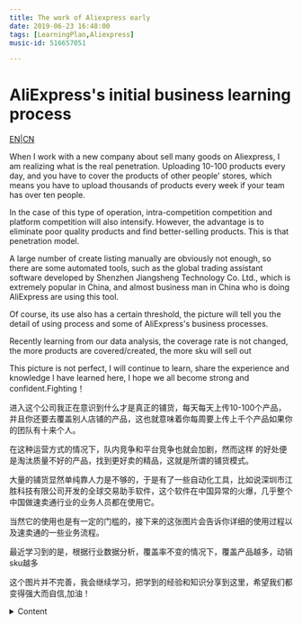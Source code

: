 ```yaml
---
title: The work of Aliexpress early
date: 2019-06-23 16:48:00
tags: [LearningPlan,Aliexpress]
music-id: 516657051

---
```


# AliExpress's initial business learning process
[EN](#EN)|[CN](#CN)



<span id="EN">When I work with a new company about sell many goods on Aliexpress, I am realizing what is the real penetration. Uploading 10-100 products every day, and you have to cover the products of other people' stores, which means you have to upload thousands of products every week if your team has over ten people.  

In the case of this type of operation, intra-competition competition and platform competition will also intensify. However, the advantage is to eliminate poor quality products and find better-selling products. This is that penetration model.  

A large number of create listing manually are obviously not enough, so there are some automated tools, such as the global trading assistant software developed by Shenzhen Jiangsheng Technology Co. Ltd., which is extremely popular in China, and almost business man in China who is doing AliExpress are using this tool. 

Of course, its use also has a certain threshold, the picture will tell you the detail of using process and some of AliExpress's business processes.  

Recently learning from our data analysis, the coverage rate is not changed, the more products are covered/created, the more sku will sell out

This picture is not perfect, I will continue to learn, share the experience and knowledge I have learned here, I hope we all become strong and confident.Fighting！


<span id="CN">进入这个公司我正在意识到什么才是真正的铺货，每天每天上传10-100个产品，并且你还要去覆盖别人店铺的产品，这也就意味着你每周要上传上千个产品如果你的团队有十来个人。

在这种运营方式的情况下，队内竞争和平台竞争也就会加剧，然而这样 的好处便是淘汰质量不好的产品，找到更好卖的精品，这就是所谓的铺货模式。

大量的铺货显然单纯靠人力是不够的，于是有了一些自动化工具，比如说深圳市江胜科技有限公司开发的全球交易助手软件，这个软件在中国异常的火爆，几乎整个中国做速卖通行业的业务人员都在使用它。

当然它的使用也是有一定的门槛的，接下来的这张图片会告诉你详细的使用过程以及速卖通的一些业务流程。

最近学习到的是，根据行业数据分析，覆盖率不变的情况下，覆盖产品越多，动销sku越多

这个图片并不完善，我会继续学习，把学到的经验和知识分享到这里，希望我们都变得强大而自信,加油！

<details><summary markdown="span">Content</summary>
# 速卖通

1.从整体团队来看，动销率不变，覆盖越多，动销越大
2.3C在大促时期更容易爆单

## 店铺活动

### 限时折扣

### 全店打折

#### 可以创建20个活动共720小时

### 满减

### 优惠券

### 满包邮

### 店铺互动

## 产品上架

### 主管分配产品SKU

### erp后台获取产品资料

### SMT卖家后台填写资料

### 计算商品利润

产品边际利润表计算涉及表有：

知产违禁总表（每日下载）
每日侵权反馈（每日下载）
公司产品统表（每日下载）
物流属性可发渠道表
限价产品总表（每日下载）


### 产品分入打折促销组（营销分组）

### 产品覆盖

#### 打开全球交易助手

#### 同步自己的店铺数据，导出Excel

#### 获取他人店铺的店铺授权

5574 AliExpress_01155cd451284bfcba0a1f6929ce7ee1

ikmt
AliExpress_671907695fd744a88844d6490be94ccf

mgli
AliExpress_40f25271511b4723ad4f88ec43ab9f8d

jxid
AliExpress_315ad65a1c5b4332a64d6edd5fe0d60b

2124
AliExpress_457aa539d6a54ea2831ddf673c86b969

#### 同步他人店铺的指定产品ID到本地数据库

#### 登入自己店铺选着从其他店铺导入

#### 修改产品价格和部分数据

taey 运费模板ID：712173234


#### 保存为草稿后批量发布

#### 添加产品到营销分组

### 添加虚拟海外仓

#### 打开交易助手，导出产品listingID数据包

#### 打开decode工具分离sku

删除含有虚拟仓的sku

#### 在虚拟仓运费模板中进行试算

#### 获取海外仓上传模板,粘贴价格，库存，sku商家编码到模板后上传

上传库存、价格、sku(海外仓sku)
和原products文件合成新的包含虚拟仓价格的表格
（原products文件和stockprice表格中商品编码最好是清洗过的不含有海外仓sku，这样系统匹配才能完成处理

#### 将生成的新products文件放入数据压缩包中

如果出现错误，请直接修改原products文件中的“价格信息”和“商家编码”这两列，再把修改好的原products文件放入数据包中上传

#### 导入数据包交易助手修改listing运费模板

#### 批量发布产品

在发布产品前，请先修改产品属性的单位“inch” ==> "cm" ，如果你的单位是cm的话

## 违规

有一个满48分店铺将被关闭
商品信息质量违规积分满12分及12分倍数账号将被冻结7天

### 商品信息质量违规

### 知识产权禁限售违规

1)     首次违规扣0分

2)     其后每次重复违规扣6分

3)     累达48分者关闭账号
共9次一般违规机会

### 交易违规及其他

### 知识产权严重违规



(严重违规情况，三次违规者关闭账号)

## 涉及系统

### SMT卖家后台

### SKU库存状态查询

### 老erp订单管理系统

### 新erp系统OA

### 分支主题

## 售中问题

### 处理待发货

请选择升序排序处理订单

#### 直接发货订单

##### 填写发货通知

虚假运单号属平台严重违规行为，请您填写真实有效运单号。在第一次填写完发货通知后的10天内有2次修改机会

###### 追踪号获取

#### 有问题订单

##### 订单类型 

###### 超期未发

###### 审核不通过

##### 操作流程 

###### 线上发货

如果没有特殊产品直接创建
如果有特殊产（不能线上发货），请修改产品中英文名称再创建线上发货订单

###### 国际物流小包获取新的产品追踪号

###### 手动上传新的追踪号 

###### 老erp确认是否审核通过 

###### 填写发货通知

## 产品下架

### 打开交易助手批量导出产品sku

### 使用该工具分离组合sku

### 使用交易助手调sku库存为零
</details>